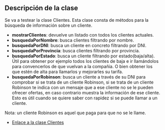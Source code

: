 
## Descripción de la clase

Se va a testear la clase Clientes. Esta clase consta de métodos para la búsqueda de información sobre un cliente.


- **mostrarClientes**: devuelve un listado con todos los clientes actuales.
- **busquedaPorNombre**: busca clientes filtrando por nombre.
- **busquedaPorDNI**: busca un cliente en concreto filtrando por DNI.
- **busquedaPorProvincia**: busca clientes filtrando por provincia.
- **busquedaPorEstado**: busca un cliente filtrando por estado(baja/alta). Útil para obtener por ejemplo todos los clientes de baja e ir llamándolos para convencerlos de que vuelvan a la compañia. O bien obtener los que estén de alta para llamarlos y mejorarles su tarifa.
- **busquedaPorRobinson**: busca un cliente a través de su DNI para comprobar si se trata de un cliente Robinson, si se trata de un cliente Robinson te indica con un mensaje que a ese cliente no se le pueden ofrecer ofertas, en caso contrario muestra la información de ese cliente. Esto es útil cuando se quiere saber con rapidez si se puede llamar a un cliente.

Nota: un cliente Robinson es aquel que paga para que no se le llame.

- [Enlace a la clase Clientes](https://github.com/patriciamaldonado/GestEnergy/blob/master/src/clientes.py)

